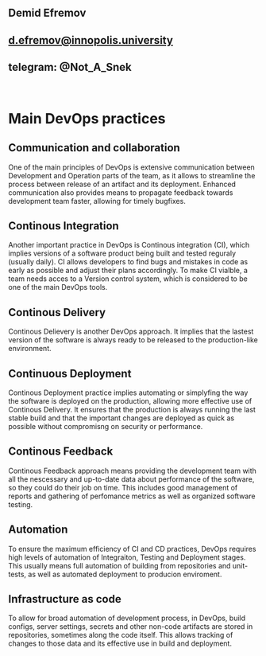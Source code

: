 ## Demid Efremov
## d.efremov@innopolis.university
## telegram: @Not_A_Snek
&nbsp;

# Main DevOps practices
## Communication and collaboration
One of the main principles of DevOps is extensive communication between Development and Operation parts of the team, as it allows to streamline the process between release of an artifact and its deployment. Enhanced communication also provides means to propagate feedback towards development team faster, allowing for timely bugfixes.

## Continous Integration
Another important practice in DevOps is Continous integration (CI), which implies versions of a software product being built and tested reguraly (usually daily). CI allows developers to find bugs and mistakes in code as early as possible and adjust their plans accordingly. To make CI vialble, a team needs acces to a Version control system, which is considered to be one of the main DevOps tools.

## Continous Delivery
Continous Delievery is another DevOps approach. It implies that the lastest version of the software is always ready to be released to the production-like environment.

## Continuous Deployment
Continous Deployment practice implies automating or simplyfing the way the software is deployed on the production, allowing more effective use of Continous Delivery. It ensures that the production is always running the last stable build and that the important changes are deployed as quick as possible without compromisng on security or performance.

## Continous Feedback
Continous Feedback approach means providing the development team with all the nescessary and up-to-date data about performance of the software, so they could do their job on time. This includes good management of reports and gathering of perfomance metrics as well as organized software testing.

## Automation
To ensure the maximum efficiency of CI and CD practices, DevOps requires high levels of automation of Integraiton, Testing and Deployment stages. This usually means full automation of building from repositories and unit-tests, as well as automated deployment to producion enviroment.

## Infrastructure as code
To allow for broad automation of development process, in DevOps, build configs, server settings, secrets and other non-code artifacts are stored in repositories, sometimes along the code itself. This allows tracking of changes to those data and its effective use in build and deployment.